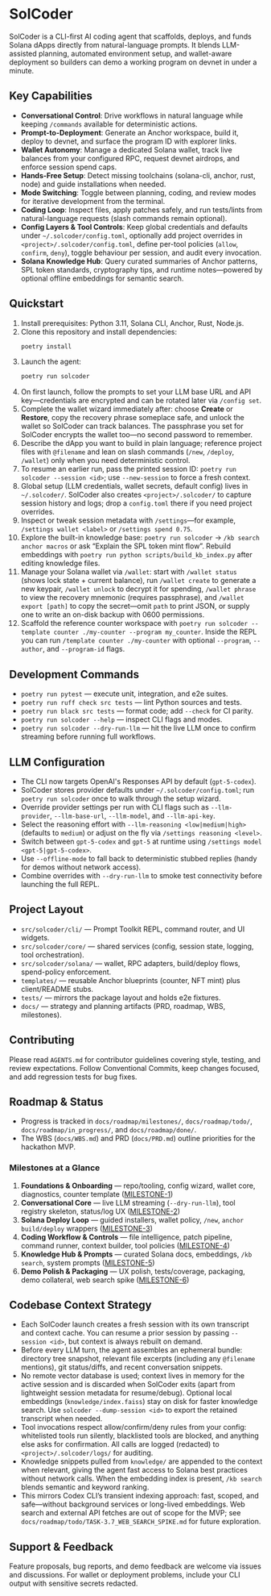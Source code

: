 # SolCoder

SolCoder is a CLI-first AI coding agent that scaffolds, deploys, and funds Solana dApps directly from natural-language prompts. It blends LLM-assisted planning, automated environment setup, and wallet-aware deployment so builders can demo a working program on devnet in under a minute.

## Key Capabilities
- **Conversational Control**: Drive workflows in natural language while keeping `/commands` available for deterministic actions.
- **Prompt-to-Deployment**: Generate an Anchor workspace, build it, deploy to devnet, and surface the program ID with explorer links.
- **Wallet Autonomy**: Manage a dedicated Solana wallet, track live balances from your configured RPC, request devnet airdrops, and enforce session spend caps.
- **Hands-Free Setup**: Detect missing toolchains (solana-cli, anchor, rust, node) and guide installations when needed.
- **Mode Switching**: Toggle between planning, coding, and review modes for iterative development from the terminal.
- **Coding Loop**: Inspect files, apply patches safely, and run tests/lints from natural-language requests (slash commands remain optional).
- **Config Layers & Tool Controls**: Keep global credentials and defaults under `~/.solcoder/config.toml`, optionally add project overrides in `<project>/.solcoder/config.toml`, define per-tool policies (`allow`, `confirm`, `deny`), toggle behaviour per session, and audit every invocation.
- **Solana Knowledge Hub**: Query curated summaries of Anchor patterns, SPL token standards, cryptography tips, and runtime notes—powered by optional offline embeddings for semantic search.

## Quickstart
1. Install prerequisites: Python 3.11, Solana CLI, Anchor, Rust, Node.js.
2. Clone this repository and install dependencies:
   ```bash
   poetry install
   ```
3. Launch the agent:
   ```bash
   poetry run solcoder
   ```
4. On first launch, follow the prompts to set your LLM base URL and API key—credentials are encrypted and can be rotated later via `/config set`.
5. Complete the wallet wizard immediately after: choose **Create** or **Restore**, copy the recovery phrase someplace safe, and unlock the wallet so SolCoder can track balances. The passphrase you set for SolCoder encrypts the wallet too—no second password to remember.
6. Describe the dApp you want to build in plain language; reference project files with `@filename` and lean on slash commands (`/new`, `/deploy`, `/wallet`) only when you need deterministic control.
7. To resume an earlier run, pass the printed session ID: `poetry run solcoder --session <id>`; use `--new-session` to force a fresh context.
8. Global setup (LLM credentials, wallet secrets, default config) lives in `~/.solcoder/`. SolCoder also creates `<project>/.solcoder/` to capture session history and logs; drop a `config.toml` there if you need project overrides.
9. Inspect or tweak session metadata with `/settings`—for example, `/settings wallet <label>` or `/settings spend 0.75`.
10. Explore the built-in knowledge base: `poetry run solcoder` → `/kb search anchor macros` or ask “Explain the SPL token mint flow”. Rebuild embeddings with `poetry run python scripts/build_kb_index.py` after editing knowledge files.
11. Manage your Solana wallet via `/wallet`: start with `/wallet status` (shows lock state + current balance), run `/wallet create` to generate a new keypair, `/wallet unlock` to decrypt it for spending, `/wallet phrase` to view the recovery mnemonic (requires passphrase), and `/wallet export [path]` to copy the secret—omit `path` to print JSON, or supply one to write an on-disk backup with 0600 permissions.
12. Scaffold the reference counter workspace with `poetry run solcoder --template counter ./my-counter --program my_counter`. Inside the REPL you can run `/template counter ./my-counter` with optional `--program`, `--author`, and `--program-id` flags.

## Development Commands
- `poetry run pytest` — execute unit, integration, and e2e suites.
- `poetry run ruff check src tests` — lint Python sources and tests.
- `poetry run black src tests` — format code; add `--check` for CI parity.
- `poetry run solcoder --help` — inspect CLI flags and modes.
- `poetry run solcoder --dry-run-llm` — hit the live LLM once to confirm streaming before running full workflows.

## LLM Configuration
- The CLI now targets OpenAI's Responses API by default (`gpt-5-codex`).
- SolCoder stores provider defaults under `~/.solcoder/config.toml`; run `poetry run solcoder` once to walk through the setup wizard.
- Override provider settings per run with CLI flags such as `--llm-provider`, `--llm-base-url`, `--llm-model`, and `--llm-api-key`.
- Select the reasoning effort with `--llm-reasoning <low|medium|high>` (defaults to `medium`) or adjust on the fly via `/settings reasoning <level>`.
- Switch between `gpt-5-codex` and `gpt-5` at runtime using `/settings model <gpt-5|gpt-5-codex>`.
- Use `--offline-mode` to fall back to deterministic stubbed replies (handy for demos without network access).
- Combine overrides with `--dry-run-llm` to smoke test connectivity before launching the full REPL.

## Project Layout
- `src/solcoder/cli/` — Prompt Toolkit REPL, command router, and UI widgets.
- `src/solcoder/core/` — shared services (config, session state, logging, tool orchestration).
- `src/solcoder/solana/` — wallet, RPC adapters, build/deploy flows, spend-policy enforcement.
- `templates/` — reusable Anchor blueprints (counter, NFT mint) plus client/README stubs.
- `tests/` — mirrors the package layout and holds e2e fixtures.
- `docs/` — strategy and planning artifacts (PRD, roadmap, WBS, milestones).

## Contributing
Please read `AGENTS.md` for contributor guidelines covering style, testing, and review expectations. Follow Conventional Commits, keep changes focused, and add regression tests for bug fixes.

## Roadmap & Status
- Progress is tracked in `docs/roadmap/milestones/`, `docs/roadmap/todo/`, `docs/roadmap/in_progress/`, and `docs/roadmap/done/`.
- The WBS (`docs/WBS.md`) and PRD (`docs/PRD.md`) outline priorities for the hackathon MVP.

### Milestones at a Glance
1. **Foundations & Onboarding** — repo/tooling, config wizard, wallet core, diagnostics, counter template ([MILESTONE-1](docs/roadmap/milestones/MILESTONE-1_FOUNDATIONS.md))
2. **Conversational Core** — live LLM streaming (`--dry-run-llm`), tool registry skeleton, status/log UX ([MILESTONE-2](docs/roadmap/milestones/MILESTONE-2_CONVERSATIONAL_CORE.md))
3. **Solana Deploy Loop** — guided installers, wallet policy, `/new`, `anchor build/deploy` wrappers ([MILESTONE-3](docs/roadmap/milestones/MILESTONE-3_SOLANA_DEPLOY_LOOP.md))
4. **Coding Workflow & Controls** — file intelligence, patch pipeline, command runner, context builder, tool policies ([MILESTONE-4](docs/roadmap/milestones/MILESTONE-4_CODING_WORKFLOW.md))
5. **Knowledge Hub & Prompts** — curated Solana docs, embeddings, `/kb search`, system prompts ([MILESTONE-5](docs/roadmap/milestones/MILESTONE-5_KNOWLEDGE_PROMPTS.md))
6. **Demo Polish & Packaging** — UX polish, tests/coverage, packaging, demo collateral, web search spike ([MILESTONE-6](docs/roadmap/milestones/MILESTONE-6_DEMO_POLISH.md))

## Codebase Context Strategy
- Each SolCoder launch creates a fresh session with its own transcript and context cache. You can resume a prior session by passing `--session <id>`, but context is always rebuilt on demand.
- Before every LLM turn, the agent assembles an ephemeral bundle: directory tree snapshot, relevant file excerpts (including any `@filename` mentions), git status/diffs, and recent conversation snippets.
- No remote vector database is used; context lives in memory for the active session and is discarded when SolCoder exits (apart from lightweight session metadata for resume/debug). Optional local embeddings (`knowledge/index.faiss`) stay on disk for faster knowledge search. Use `solcoder --dump-session <id>` to export the retained transcript when needed.
- Tool invocations respect allow/confirm/deny rules from your config: whitelisted tools run silently, blacklisted tools are blocked, and anything else asks for confirmation. All calls are logged (redacted) to `<project>/.solcoder/logs/` for auditing.
- Knowledge snippets pulled from `knowledge/` are appended to the context when relevant, giving the agent fast access to Solana best practices without network calls. When the embedding index is present, `/kb search` blends semantic and keyword ranking.
- This mirrors Codex CLI’s transient indexing approach: fast, scoped, and safe—without background services or long-lived embeddings. Web search and external API fetches are out of scope for the MVP; see `docs/roadmap/todo/TASK-3.7_WEB_SEARCH_SPIKE.md` for future exploration.

## Support & Feedback
Feature proposals, bug reports, and demo feedback are welcome via issues and discussions. For wallet or deployment problems, include your CLI output with sensitive secrets redacted.
